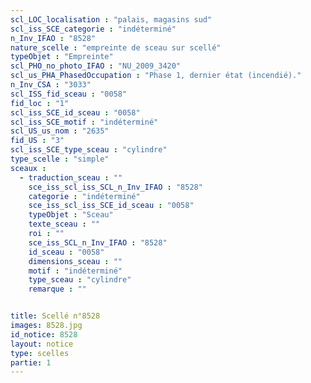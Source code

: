 ```yaml
---
scl_LOC_localisation : "palais, magasins sud"
scl_iss_SCE_categorie : "indéterminé"
n_Inv_IFAO : "8528"
nature_scelle : "empreinte de sceau sur scellé"
typeObjet : "Empreinte"
scl_PHO_no_photo_IFAO : "NU_2009_3420"
scl_us_PHA_PhasedOccupation : "Phase 1, dernier état (incendié)."
n_Inv_CSA : "3033"
scl_ISS_fid_sceau : "0058"
fid_loc : "1"
scl_iss_SCE_id_sceau : "0058"
scl_iss_SCE_motif : "indéterminé"
scl_US_us_nom : "2635"
fid_US : "3"
scl_iss_SCE_type_sceau : "cylindre"
type_scelle : "simple"
sceaux :
  - traduction_sceau : ""
    sce_iss_scl_iss_SCL_n_Inv_IFAO : "8528"
    categorie : "indéterminé"
    sce_iss_scl_iss_SCE_id_sceau : "0058"
    typeObjet : "Sceau"
    texte_sceau : ""
    roi : ""
    sce_iss_SCL_n_Inv_IFAO : "8528"
    id_sceau : "0058"
    dimensions_sceau : ""
    motif : "indéterminé"
    type_sceau : "cylindre"
    remarque : ""


title: Scellé n°8528
images: 8528.jpg
id_notice: 8528
layout: notice
type: scelles
partie: 1
---
```

